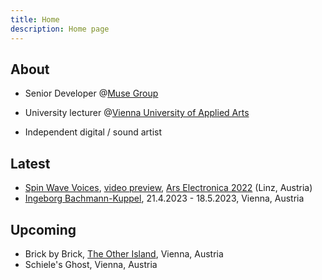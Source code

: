 ```yaml
---
title: Home
description: Home page
---
```


## About

- Senior Developer @[Muse Group](https://mu.se/)

- University lecturer @[Vienna University of Applied Arts](https://www.dieangewandte.at/)

- Independent digital / sound artist

## Latest

- [Spin Wave Voices](https://ars.electronica.art/planetb/en/spin-wave-voices/), [video preview](https://www.youtube.com/watch?v=QGWoRnfgXfI&t=2s), [Ars Electronica 2022](https://ars.electronica.art/news/en/) (Linz, Austria)
- [Ingeborg Bachmann-Kuppel](https://www.bachmann-kuppel.at/karlsplatz-2023/), 21.4.2023 - 18.5.2023, Vienna, Austria

## Upcoming
- Brick by Brick, [The Other Island](https://www.dark-city.at/), Vienna, Austria
- Schiele's Ghost, Vienna, Austria
